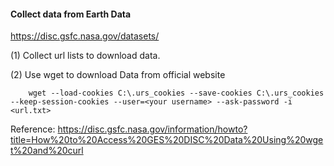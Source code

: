 #### Collect data from Earth Data 
https://disc.gsfc.nasa.gov/datasets/

(1) Collect url lists to download data.

(2) Use wget to download Data from official website

~~~
    wget --load-cookies C:\.urs_cookies --save-cookies C:\.urs_cookies --keep-session-cookies --user=<your username> --ask-password -i <url.txt>
~~~

Reference: https://disc.gsfc.nasa.gov/information/howto?title=How%20to%20Access%20GES%20DISC%20Data%20Using%20wget%20and%20curl

